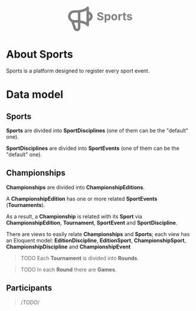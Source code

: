 <p align="center"><svg xmlns="http://www.w3.org/2000/svg" fill="none" viewBox="0 0 24 24" stroke="gray" style="height:80px;width:80px;vertical-align:middle;">
    <path stroke-linecap="round" stroke-linejoin="round" stroke-width="2" d="M11 5.882V19.24a1.76 1.76 0 01-3.417.592l-2.147-6.15M18 13a3 3 0 100-6M5.436 13.683A4.001 4.001 0 017 6h1.832c4.1 0 7.625-1.234 9.168-3v14c-1.543-1.766-5.067-3-9.168-3H7a3.988 3.988 0 01-1.564-.317z" />
</svg>
<span style="color:gray;font-weight:bold;font-size:30px">Sports</span>
</p>

# About Sports

Sports is a platform designed to register every sport event.

# Data model
## Sports
**Sports** are divided into **SportDisciplines** (one of them can be the "default" one).

**SportDisciplines** are divided into **SportEvents** (one of them can be the "default" one).

## Championships
**Championships** are divided into **ChampionshipEditions**.

A **ChampionshipEdition** has one or more related **SportEvents** (**Tournaments**).

As a result, a **Championship** is related with its **Sport** via **ChampionshipEdition**, **Tournament**, **SportEvent** and **SportDiscipline**.

There are views to easily relate **Championships** and **Sports**; each view has an Eloquent model: **EditionDiscipline**, **EditionSport**, **ChampionshipSport**, **ChampionshipDiscipline** and **ChampionshipEvent**

> TODO
Each **Tournament** is divided into **Rounds**.

> TODO
In each **Round** there are **Games**.

## Participants
> /*TODO*/